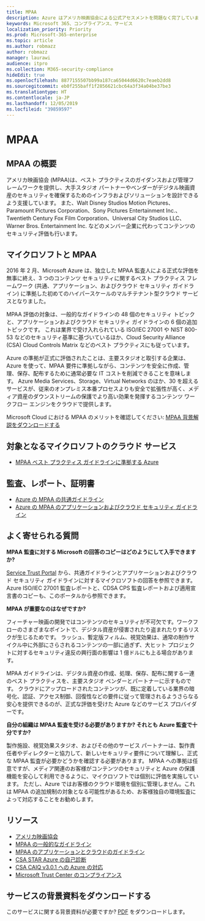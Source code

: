 ```yaml
---
title: MPAA
description: Azure はアメリカ映画協会による公式アセスメントを問題なく完了しています。
keywords: Microsoft 365、コンプライアンス、サービス
localization_priority: Priority
ms.prod: Microsoft-365-enterprise
ms.topic: article
ms.author: robmazz
author: robmazz
manager: laurawi
audience: itpro
ms.collection: M365-security-compliance
hideEdit: true
ms.openlocfilehash: 8877155507bb99a187ca65044d6620c7eaeb2dd8
ms.sourcegitcommit: eb0f255baff1f2856621cbc64a3f34a04be37be3
ms.translationtype: HT
ms.contentlocale: ja-JP
ms.lasthandoff: 12/05/2019
ms.locfileid: "39859597"
---
```

# <a name="motion-picture-association-of-america-mpaa"></a>MPAA

## <a name="mpaa-overview"></a>MPAA の概要

アメリカ映画協会 (MPAA)は、ベスト プラクティスのガイダンスおよび管理フレームワークを提供し、大手スタジオ パートナーやベンダーがデジタル映画資産のセキュリティを確保するためのインフラおよびソリューションを設計できるよう支援しています。 また、Walt Disney Studios Motion Pictures、Paramount Pictures Corporation、Sony Pictures Entertainment Inc.、Twentieth Century Fox Film Corporation、Universal City Studios LLC、Warner Bros. Entertainment Inc. などのメンバー企業に代わってコンテンツのセキュリティ評価も行います。

## <a name="microsoft-and-mpaa"></a>マイクロソフトと MPAA

2016 年 2 月、Microsoft Azure は、独立した MPAA 監査人による正式な評価を無事に終え、3 つのコンテンツ セキュリティに関するベスト プラクティス フレームワーク (共通、アプリケーション、およびクラウド セキュリティ ガイドライン) に準拠した初めてのハイパースケールのマルチテナント型クラウド サービスとなりました。

MPAA 評価の対象は、一般的なガイドラインの 48 個のセキュリティ トピックと、アプリケーションおよびクラウド セキュリティ ガイドラインの 6 個の追加トピックです。 これは業界で受け入れられている ISO/IEC 27001 や NIST 800-53 などのセキュリティ基準に基づいているほか、Cloud Security Alliance (CSA) Cloud Controls Matrix などのベスト プラクティスにも従っています。

Azure の準拠が正式に評価されたことは、主要スタジオと取引する企業は、Azure を使って、MPAA 要件に準拠しながら、コンテンツを安全に作成、管理、保存、配布するために通常必要な IT コストを削減できることを意味します。 Azure Media Services、Storage、Virtual Networks のほか、30 を超えるサービスが、従来のオンプレミス本番プロセスよりも安全で拡張性が高く、メディア資産のダウンストリームの保護でより高い効果を発揮するコンテンツ ワークフロー エンジンをクラウドで提供します。

Microsoft Cloud における MPAA のメリットを確認してください: [MPAA 背景解説をダウンロードする](https://aka.ms/mpaa-backgrounder)

## <a name="microsoft-in-scope-cloud-services"></a>対象となるマイクロソフトのクラウド サービス

- [MPAA ベスト プラクティス ガイドラインに準拠する Azure](https://aka.ms/AzureCompliance)

## <a name="audits-reports-and-certificates"></a>監査、レポート、証明書

- [Azure の MPAA の共通ガイドライン](https://aka.ms/AzureMPAACommonGuidelines)
- [Azure の MPAA のアプリケーションおよびクラウド セキュリティ ガイドライン](https://aka.ms/AzureMPAAApplicationandCloudSecurityGuidelines)

## <a name="frequently-asked-questions"></a>よく寄せられる質問

**MPAA 監査に対する Microsoft の回答のコピーはどのようにして入手できますか?**

[Service Trust Portal](https://aka.ms/stphelp) から、共通ガイドラインとアプリケーションおよびクラウド セキュリティ ガイドラインに対するマイクロソフトの回答を参照できます。 Azure ISO/IEC 27001 監査レポートと、CDSA CPS 監査レポートおよび適用宣言書のコピーも、このポータルから参照できます。

**MPAA が重要なのはなぜですか?**

フィーチャー映画の開発ではコンテンツのセキュリティが不可欠です。ワークフローのさまざまなポイントで、デジタル資産が侵害されたり盗まれたりするリスクが生じるためです。 ラッシュ、暫定版フィルム、視覚効果は、通常の制作サイクル中に外部にさらされるコンテンツの一部に過ぎず、大ヒット プロジェクトに対するセキュリティ違反の興行面の影響は 1 億ドルにも上る場合があります。

MPAA ガイドラインは、デジタル資産の作成、処理、保存、配布に関する一連のベスト プラクティスを、主要スタジオ ベンダーとパートナーに示すものです。 クラウドにアップロードされたコンテンツが、既に定着している業界の暗号化、認証、アクセス制御、回復性などの要件に従って管理されるようさらなる安心を提供できるのが、正式な評価を受けた Azure などのサービス プロバイダーです。

**自分の組織は MPAA 監査を受ける必要がありますか? それとも Azure 監査で十分ですか?**

製作施設、視覚効果スタジオ、およびその他のサービス パートナーは、製作責任者やディレクターと協力して、新しいセキュリティ要件について理解し、正式な MPAA 監査が必要かどうかを確認する必要があります。 MPAA への準拠は任意ですが、メディア関連のお客様がコンテンツのセキュリティと Azure の保護機能を安心して利用できるように、マイクロソフトでは個別に評価を実施しています。 ただし、Azure ではお客様のクラウド環境を個別に管理しません。これは MPAA の追加規制の対象となる可能性があるため、お客様独自の環境監査によって対応することをお勧めします。

## <a name="resources"></a>リソース

- [アメリカ映画協会](https://www.mpaa.org/)
- [MPAA の一般的なガイドライン](https://www.mpaa.org/wp-content/uploads/2015/11/MPAA-Best-Practices-Common-Guidelines_V3_0_2015_04_02_FINAL-r7.pdf)
- [MPAA のアプリケーションとクラウドのガイドライン](https://www.mpaa.org/wp-content/uploads/2015/12/MPAA-Best-Practices-App-and-Cloud_V1-0-20150507-RELEASE-CANDIDATE-6.docx)
- [CSA STAR Azure の自己診断](https://www.microsoft.com/TrustCenter/Compliance/CSA-self-assessment)
- [CSA CAIQ v3.0.1 への Azure の対応](https://gallery.technet.microsoft.com/Azure-Responses-to-CSA-46034a11)
- [Microsoft Trust Center のコンプライアンス](https://www.microsoft.com/trust-center/compliance/compliance-overview)

## <a name="download-the-offering-backgrounder"></a>サービスの背景資料をダウンロードする

このサービスに関する背景資料が必要ですか? [PDF](https://download.microsoft.com/download/7/A/1/7A19B051-3399-4222-BEF1-E6E3E0A17961/MPAA_Backgrounder.pdf) をダウンロードします。
